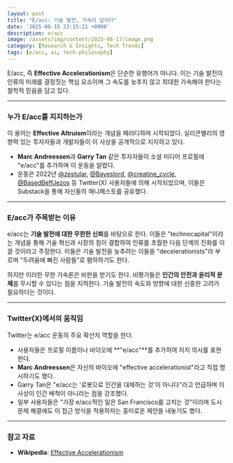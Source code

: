 ```yaml
---
layout: post
title: "E/acc: 기술 발전, 가속이 답이다"
date: '2025-08-15 23:15:21 +0900'
description: e/acc
image: /assets/img/content/2025-08-17/image.png
category: [Research & Insights, Tech Trends]
tags: [e/acc, ai, tech-philosophy]
---
```


E/acc, 즉 **Effective Accelerationism**은 단순한 유행어가 아니다. 이는 기술 발전이 인류의 미래를 결정짓는 핵심 요소이며 그 속도를 늦추지 않고 최대한 가속해야 한다는 철학적 믿음을 담고 있다.

-----

### **누가 E/acc를 지지하는가**

이 용어는 **Effective Altruism**이라는 개념을 패러디하며 시작되었다. 실리콘밸리의 영향력 있는 투자자들과 개발자들이 이 사상을 공개적으로 지지하고 있다.

  * **Marc Andreessen**과 **Garry Tan** 같은 투자자들이 소셜 미디어 프로필에 "e/acc"를 추가하며 이 운동을 알렸다.
  * 운동은 2022년 [@zestular](https://twitter.com/zestular), [@Bayeslord](https://www.google.com/search?q=https://twitter.com/Bayeslord), [@creatine\_cycle](https://twitter.com/creatine_cycle), [@BasedBeffJezos](https://twitter.com/BasedBeffJezos) 등 Twitter(X) 사용자들에 의해 시작되었으며, 이들은 Substack을 통해 자신들의 매니페스토를 공유했다.

-----

### **E/acc가 주목받는 이유**

e/acc는 **기술 발전에 대한 무한한 신뢰**를 바탕으로 한다. 이들은 "technocapital"이라는 개념을 통해 기술 혁신과 시장의 힘이 결합하여 인류를 초월한 다음 단계의 진화를 이끌 것이라고 주장한다. 이들은 기술 발전을 늦추려는 이들을 "decelerationists"라 부르며 "두려움에 빠진 사람들"로 폄하하기도 한다.

하지만 이러한 무한 가속론은 비판을 받기도 한다. 비평가들은 **인간의 안전과 윤리적 문제**를 무시할 수 있다는 점을 지적한다. 기술 발전의 속도와 방향에 대한 신중한 고려가 필요하다는 것이다.

-----

### **Twitter(X)에서의 움직임**

Twitter는 e/acc 운동의 주요 확산지 역할을 한다.

  * 사용자들은 프로필 이름이나 바이오에 \*\*"e/acc"\*\*를 추가하여 지지 의사를 표현한다.
  * **Marc Andreessen**은 자신의 바이오에 "effective accelerationist"라고 직접 명시하기도 했다.
  * Garry Tan은 "e/acc는 '로봇으로 인간을 대체하는 것'이 아니다"라고 언급하며 이 사상이 인간 배척이 아니라는 점을 강조했다.
  * 일부 사용자들은 "가장 e/acc적인 일은 San Francisco를 고치는 것"이라며 도시 문제 해결에도 이 접근 방식을 적용하자는 흥미로운 제안을 내놓기도 했다.

-----

### **참고 자료**

  * **Wikipedia**: [Effective Accelerationism](https://en.wikipedia.org/wiki/Effective_accelerationism)